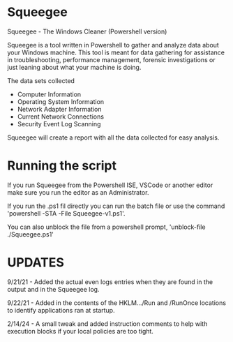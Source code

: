 # Squeegee
Squeegee - The Windows Cleaner (Powershell version)

Squeegee is a tool written in Powershell to gather and analyze data about your Windows machine. 
This tool is meant for data gathering for assistance in troubleshooting, performance management, forensic investigations or just leaning about what your machine is doing. 

The data sets collected
- Computer Information
- Operating System Information
- Network Adapter Information
- Current Network Connections
- Security Event Log Scanning

Squeegee will create a report with all the data collected for easy analysis. 

# Running the script

If you run Squeegee from the Powershell ISE, VSCode or another editor make sure you run the editor as an Administrator. 

If you run the .ps1 fil directly you can run the batch file or use the command 'powershell -STA -File Squeegee-v1.ps1'.

You can also unblock the file from a powershell prompt, 'unblock-file ./Squeegee.ps1'


# UPDATES
9/21/21 - Added the actual even logs entries when they are found in the output and in the Squeegee log.

9/22/21 - Added in the contents of the HKLM.../Run and /RunOnce locations to identify applications ran at startup.

2/14/24 - A small tweak and added instruction comments to help with execution blocks if your local policies are too tight.


